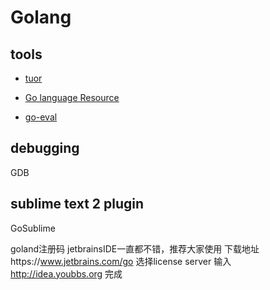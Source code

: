 Golang
====

tools
----

* [tuor](http://golang.org)
* [Go language Resource](http://go-lang.cat-v.org/dev-utils)

* [go-eval](https://github.com/sbinet/go-eval)

debugging
---
GDB

sublime text 2 plugin
------------------------

GoSublime


goland注册码 
jetbrainsIDE一直都不错，推荐大家使用 
下载地址https://www.jetbrains.com/go 
选择license server 
输入 http://idea.youbbs.org 完成
